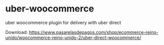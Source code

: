 # uber-woocommerce
uber woocommerce plugin for delivery with uber direct

Download:
https://www.pasarelasdepagos.com/shop/ecommerce-reino-unido/woocommerce-reino-unido-2/uber-direct-woocommerce/ 
